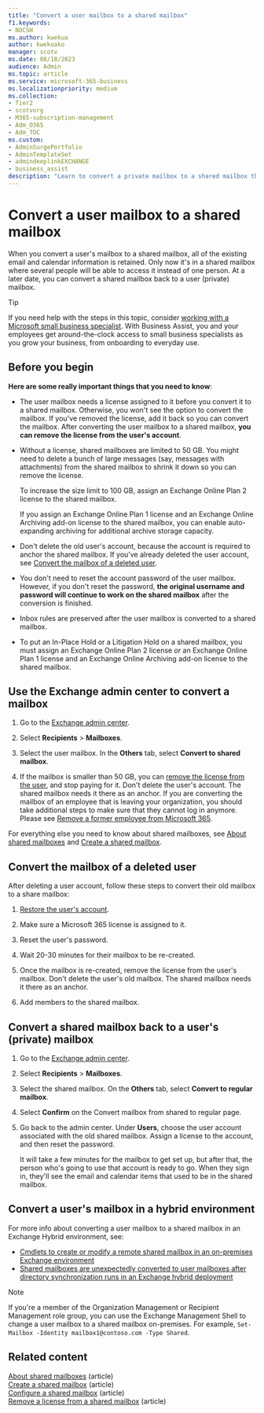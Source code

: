 ```yaml
---
title: "Convert a user mailbox to a shared mailbox"
f1.keywords:
- NOCSH
ms.author: kwekua
author: kwekuako
manager: scotv
ms.date: 08/18/2023
audience: Admin
ms.topic: article
ms.service: microsoft-365-business
ms.localizationpriority: medium
ms.collection:
- Tier2
- scotvorg
- M365-subscription-management
- Adm_O365
- Adm_TOC
ms.custom:
- AdminSurgePortfolio
- AdminTemplateSet
- admindeeplinkEXCHANGE
- business_assist
description: "Learn to convert a private mailbox to a shared mailbox that can be accessed by several people instead of by just one person."
---
```


# Convert a user mailbox to a shared mailbox

When you convert a user's mailbox to a shared mailbox, all of the existing email and calendar information is retained. Only now it's in a shared mailbox where several people will be able to access it instead of one person. At a later date, you can convert a shared mailbox back to a user (private) mailbox.

> [!TIP]
> If you need help with the steps in this topic, consider [working with a Microsoft small business specialist](https://go.microsoft.com/fwlink/?linkid=2186871). With Business Assist, you and your employees get around-the-clock access to small business specialists as you grow your business, from onboarding to everyday use.

## Before you begin

**Here are some really important things that you need to know**:

- The user mailbox needs a license assigned to it before you convert it to a shared mailbox. Otherwise, you won't see the option to convert the mailbox. If you've removed the license, add it back so you can convert the mailbox. After converting the user mailbox to a shared mailbox, **you can remove the license from the user's account**.

- Without a license, shared mailboxes are limited to 50 GB. You might need to delete a bunch of large messages (say, messages with attachments) from the shared mailbox to shrink it down so you can remove the license.

  To increase the size limit to 100 GB, assign an Exchange Online Plan 2 license to the shared mailbox.

  If you assign an Exchange Online Plan 1 license and an Exchange Online Archiving add-on license to the shared mailbox, you can enable auto-expanding archiving for additional archive storage capacity.

- Don't delete the old user's account, because the account is required to anchor the shared mailbox. If you've already deleted the user account, see [Convert the mailbox of a deleted user](#convert-the-mailbox-of-a-deleted-user).

- You don't need to reset the account password of the user mailbox. However, if you don't reset the password, **the original username and password will continue to work on the shared mailbox** after the conversion is finished.

- Inbox rules are preserved after the user mailbox is converted to a shared mailbox.

- To put an In-Place Hold or a Litigation Hold on a shared mailbox, you must assign an Exchange Online Plan 2 license *or* an Exchange Online Plan 1 license and an Exchange Online Archiving add-on license to the shared mailbox.

## Use the Exchange admin center to convert a mailbox

1. Go to the <a href="https://go.microsoft.com/fwlink/p/?linkid=2059104" target="_blank">Exchange admin center</a>.

2. Select **Recipients** \> **Mailboxes**.

3. Select the user mailbox. In the **Others** tab, select **Convert to shared mailbox**.

4. If the mailbox is smaller than 50 GB, you can [remove the license from the user](../manage/assign-licenses-to-users.md), and stop paying for it. Don't delete the user's account. The shared mailbox needs it there as an anchor. If you are converting the mailbox of an employee that is leaving your organization, you should take additional steps to make sure that they cannot log in anymore. Please see [Remove a former employee from Microsoft 365](../add-users/remove-former-employee.md).

For everything else you need to know about shared mailboxes, see [About shared mailboxes](about-shared-mailboxes.md) and [Create a shared mailbox](create-a-shared-mailbox.md).

## Convert the mailbox of a deleted user

After deleting a user account, follow these steps to convert their old mailbox to a share mailbox:

1. [Restore the user's account](../add-users/restore-user.md).

2. Make sure a Microsoft 365 license is assigned to it.

3. Reset the user's password.

4. Wait 20-30 minutes for their mailbox to be re-created.

5. Once the mailbox is re-created, remove the license from the user's mailbox. Don't delete the user's old mailbox. The shared mailbox needs it there as an anchor.

6. Add members to the shared mailbox.

## Convert a shared mailbox back to a user's (private) mailbox

1. Go to the <a href="https://go.microsoft.com/fwlink/p/?linkid=2059104" target="_blank">Exchange admin center</a>.

2. Select **Recipients** \> **Mailboxes**.

3. Select the shared mailbox. On the **Others** tab, select **Convert to regular mailbox**.

4. Select **Confirm** on the Convert mailbox from shared to regular page.

5. Go back to the admin center. Under **Users**, choose the user account associated with the old shared mailbox. Assign a license to the account, and then reset the password.

   It will take a few minutes for the mailbox to get set up, but after that, the person who's going to use that account is ready to go. When they sign in, they'll see the email and calendar items that used to be in the shared mailbox.

## Convert a user's mailbox in a hybrid environment

For more info about converting a user mailbox to a shared mailbox in an Exchange Hybrid environment, see:

- [Cmdlets to create or modify a remote shared mailbox in an on-premises Exchange environment](https://support.microsoft.com/office/cmdlets-to-create-or-modify-a-remote-shared-mailbox-in-an-on-premises-exchange-environment-9e83fb59-c001-729c-a4c0-b2964c154b49)
- [Shared mailboxes are unexpectedly converted to user mailboxes after directory synchronization runs in an Exchange hybrid deployment](/exchange/troubleshoot/user-and-shared-mailboxes/shared-mailboxes-unexpectedly-converted-to-user-mailboxes)

> [!NOTE]
> If you're a member of the Organization Management or Recipient Management role group, you can use the Exchange Management Shell to change a user mailbox to a shared mailbox on-premises. For example, `Set-Mailbox -Identity mailbox1@contoso.com -Type Shared`.

## Related content

[About shared mailboxes](about-shared-mailboxes.md) (article)\
[Create a shared mailbox](create-a-shared-mailbox.md) (article)\
[Configure a shared mailbox](configure-a-shared-mailbox.md) (article)\
[Remove a license from a shared mailbox](remove-license-from-shared-mailbox.md) (article)
